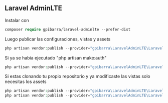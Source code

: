 
## Laravel AdminLTE

Instalar con
```php
composer require gpibarra/laravel-adminlte --prefer-dist
```

Luego publicar las configuraciones, vistas y assets
```php
php artisan vendor:publish --provider="gpibarra\LaravelAdminLTE\LaravelAdminLTEServiceProvider"
```

Si ya se habia ejecutado "php artisan make:auth"
```php
php artisan vendor:publish --provider="gpibarra\LaravelAdminLTE\LaravelAdminLTEServiceProvider" --tag="views-default" --force
```

Si estas clonando tu propio repositorio y ya modificaste las vistas solo necesitas los assets
```php
php artisan vendor:publish --provider="gpibarra\LaravelAdminLTE\LaravelAdminLTEServiceProvider" --tag="public-adminlte"
php artisan vendor:publish --provider="gpibarra\LaravelAdminLTE\LaravelAdminLTEServiceProvider" --tag="public"
```
